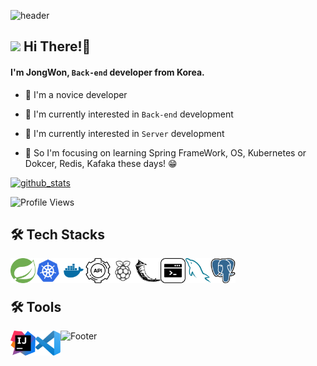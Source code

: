 

![header](https://capsule-render.vercel.app/api?type=waving&color=timeAuto&height=240&section=header&text=Jong%20Won%20&fontSize=90&fontColor=FFFFFF&animation=twinkling)

## <img src="https://user-images.githubusercontent.com/76584961/216099537-e1b5f736-96a4-4dee-94f3-5f040a105cfa.gif" style="height: 30px"/> Hi There!👋
#### I'm JongWon, <code>Back-end</code> developer from Korea.

- 🌱 I'm a novice developer 

- 🤔 I'm currently interested in <code>Back-end</code> development
- 🤔 I'm currently interested in <code>Server</code> development

- 🔭 So I'm focusing on learning Spring FrameWork, OS, Kubernetes or Dokcer, Redis, Kafaka these days! 😁


[![github_stats](https://github-readme-stats.vercel.app/api?username=LJW22222&show_icons=true&hide_border=true)](https://github.com/EunsuSeo01)


<!-- [![Top Langs](https://github-readme-stats.vercel.app/api/top-langs/?username=Duxpiex&langs_count=8&title_color=eb1f6a&icon_color=e28905&text_color=999999&bg_color=27282200)](https://github.com/Duxpiex) -->

<!-- [![willianrod's wakatime stats](https://github-readme-stats.vercel.app/api/wakatime?username=willianrod)](https://github.com/anuraghazra/github-readme-stats) -->

<!--START_SECTION:waka-->
![Profile Views](http://img.shields.io/badge/Profile%20Views-346-blue)

<h2> 🛠 Tech Stacks</h2>
<a href="#" target="_blank"><img src="https://github.com/LJW22222/LJW22222/blob/main/image/spring-svgrepo-com.svg" width="40" height="40" align="left"/></a>
<a href="#" target="_blank"><img src="https://github.com/LJW22222/LJW22222/blob/main/image/Kubernetes-icon-color.svg" width="40" height="40" align="left"/></a>
<a href="#" target="_blank"><img src="https://github.com/LJW22222/LJW22222/blob/main/image/docker-svgrepo-com.svg" width="40" height="40" align="left"/></a>
<a href="#" target="_blank"><img src="https://github.com/LJW22222/LJW22222/blob/main/image/api-svgrepo-com.svg" width="40" height="40" align="left"/></a>
<a href="#" target="_blank"><img src="https://github.com/LJW22222/LJW22222/blob/main/image/rasberry-pi-svgrepo-com.svg" width="40" height="40" align="left"/></a>
<a href="#" target="_blank"><img src="https://github.com/LJW22222/LJW22222/blob/main/image/flask-svgrepo-com.svg" width="40" height="40" align="left"/></a>
<a href="#" target="_blank"><img src="https://github.com/LJW22222/LJW22222/blob/main/image/ssh-svgrepo-com.svg" width="40" height="40" align="left"/></a>
<a href="#" target="_blank"><img src="https://github.com/LJW22222/LJW22222/blob/main/image/mysql-svgrepo-com.svg" width="40" height="40" align="left"/></a>
<a href="#" target="_blank"><img src="https://github.com/LJW22222/LJW22222/blob/main/image/postgresql-svgrepo-com.svg" width="40" height="40" align="left"/></a>
<br>
<br>
<h2> 🛠 Tools</h2>
<a href="#" target="_blank"><img src="https://github.com/LJW22222/LJW22222/blob/main/image/intellij-idea-svgrepo-com.svg" width="40" height="40" align="left"/></a>
<a href="#" target="_blank"><img src="https://github.com/LJW22222/LJW22222/blob/main/image/visual-studio-code-svgrepo-com.svg" width="40" height="40" align="left"/></a>


![Footer](https://capsule-render.vercel.app/api?type=waving&color=timeAuto&height=200&section=footer)



<!--
**Duxpiex/Duxpiex** is a ✨ _special_ ✨ repository because its `README.md` (this file) appears on your GitHub profile.

Here are some ideas to get you started:

- 🔭 I’m currently working on ...
- 🌱 I’m currently learning ...
- 👯 I’m looking to collaborate on ...
- 🤔 I’m looking for help with ...
- 💬 Ask me about ...
- 📫 How to reach me: ...
- 😄 Pronouns: ...
- ⚡ Fun fact: ...
-->

